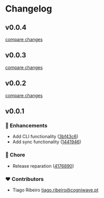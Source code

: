 # Changelog


## v0.0.4

[compare changes](https://github.com/Ribeiro-Tiago/nuxt-lazyload-files/compare/v0.0.3...v0.0.4)

## v0.0.3

[compare changes](https://github.com/Ribeiro-Tiago/nuxt-lazyload-files/compare/v0.0.2...v0.0.3)

## v0.0.2

[compare changes](https://github.com/Ribeiro-Tiago/nuxt-lazyload-files/compare/v0.0.1...v0.0.2)

## v0.0.1


### 🚀 Enhancements

- Add CLI  functionality ([3bf43c6](https://github.com/Ribeiro-Tiago/nuxt-lazyload-files/commit/3bf43c6))
- Add sync functionality ([1441946](https://github.com/Ribeiro-Tiago/nuxt-lazyload-files/commit/1441946))

### 🏡 Chore

- Release reparation ([4176890](https://github.com/Ribeiro-Tiago/nuxt-lazyload-files/commit/4176890))

### ❤️ Contributors

- Tiago Ribeiro <tiago.ribeiro@cogniwave.pt>


